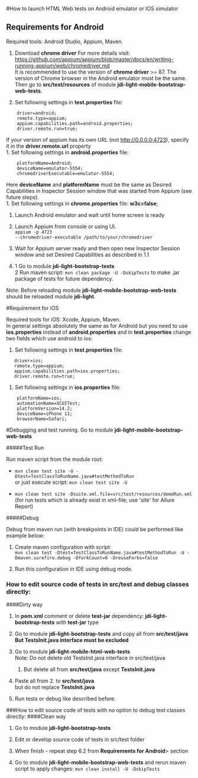 #How to launch HTML Web tests on Android emulator or IOS simulator
## Requirements for Android

Required tools: Android Studio, Appium, Maven.<br>
1. Download **chrome driver** For more details
   visit: https://github.com/appium/appium/blob/master/docs/en/writing-running-appium/web/chromedriver.md
<br>It is recommended to use the version of **chrome driver** >= 87.
The version of Chrome browser in the Android emulator must be the same. Then go to **src/test/resources** of
module **jdi-light-mobile-bootstrap-web-tests**.

1. Set following settings in **test.properties** file:<br>
```
    driver=android;
    remote.type=appium;
    appium.capabilities.path=android.properties;
    driver.remote.run=true;
```
If your version of appium has its own URL (not http://0.0.0.0:4723), specify it in the **driver.remote.url**
property<br>
    1. Set following settings in **android.properties** file:<br>
```
    platformName=Android;
    deviceName=emulator-5554;
    chromedriverExecutable=emulator-5554;
```
Here **deviceName** and **platformName** must be the same as Desired Capabilities in Inspector Session window that was
started from Appium (see future steps).<br>
    1. Set following settings in **chrome.properties** file: 
**w3c=false**;

1. Launch Android emulator and wait until home screen is ready

1. Launch Appium from console or using UI.<br>
   <code>appium -p 4723 --chromedriver-executable /path/to/your/chromedriver</code>
   
1. Wait for Appium server ready and then open new Inspector Session window and set Desired Capabilities as described in 1.1

1. 1 Go to module **jdi-light-bootstrap-tests**<br>
   2 Run maven script: <code>mvn clean package -U -DskipTests</code> to make .jar package of tests for future dependency.

Note: Before reloading module **jdi-light-mobile-bootstrap-web-tests** should be reloaded module **jdi-light**. 

#Requirement for iOS

Required tools for iOS: Xcode, Appium, Maven.<br>
In general settings absolutely the same as for Android but you need to use **ios.properties** instead of **android.properties** 
and in **test.properties** change two fields which use android to ios:

1. Set following settings in **test.properties** file: <br>
```   
   driver=ios; 
   remote.type=appium; 
   appium.capabilities.path=ios.properties; 
   driver.remote.run=true;
```   
1. Set following settings in **ios.properties** file:<br>
``` 
    platformName=ios; 
    automationName=XCUITest;
    platformVersion=14.2;
    deviceName=iPhone 11; 
    browserName=Safari;
```    
#Debugging and test running. 
    Go to module **jdi-light-mobile-bootstrap-web-tests**

#####Test Run

Run maven script from the module root:<br>

- `mvn clean test site -U -Dtest=TestClassToRunName.java#testMethodToRun` <br>
or just execute script: `mvn clean test site -U`<br>

- `mvn clean test site -Dsuite.xml.file=src/test/resources/demoRun.xml`
<br>(for run tests which is already exist in xml-file; use 'site' for Allure Report) 

#####Debug

Debug from maven run (with breakpoints in IDE) could be performed like example below:<br>
1. Create maven configuration with script: <br>
`mvn clean test -Dtest=TestClassToRunName.java#testMethodToRun -U -Dmaven.surefire.debug -DforkCount=0 -DreuseForks=false`

1. Run this configuration in IDE using debug mode. 

### How to edit source code of tests in src/test and debug classes directly:
####Dirty way

1. In **pom.xml** comment or delete **test-jar** dependency: **jdi-light-bootstrap-tests** with  **test-jar** type
 
1. Go to module **jdi-light-bootstrap-tests** and copy all from **src/test/java**<br>
**But TestsInit.java interface must be excluded**

1. Go to module **jdi-light-mobile-html-web-tests** <br>
Note: Do not delete old TestsInit.java interface in src/test/java<br>
    1. But delete all from **src/test/java** except **TestsInit.java**

1. Paste all from 2. to **src/test/java**<br> but do not replace **TestsInit.java**

1. Run tests or debug like described before.

###How to edit source code of tests with no option to debug test classes directly:</h3>
####Clean way

1. Go to module **jdi-light-bootstrap-tests**

1. Edit or develop source code of tests in src/test folder

1. When finish - repeat step 6.2 from **Requirements for Android**> section

1. Go to module **jdi-light-mobile-bootstrap-web-tests** and rerun maven script to apply changes: `mvn clean install -U -DskipTests`